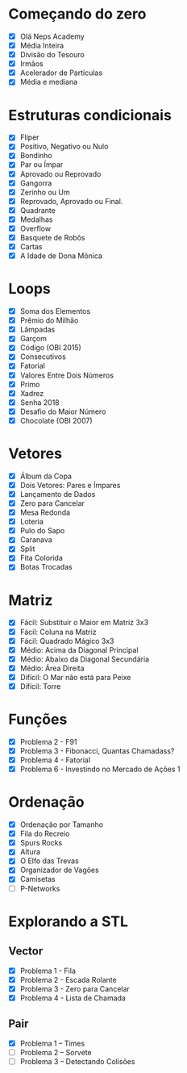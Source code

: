 # Começando do zero

- [x] Olá Neps Academy
- [x] Média Inteira
- [x] Divisão do Tesouro
- [x] Irmãos
- [x] Acelerador de Partículas
- [x] Média e mediana

# Estruturas condicionais

- [x] Flíper
- [x] Positivo, Negativo ou Nulo
- [x] Bondinho
- [x] Par ou Ímpar
- [x] Aprovado ou Reprovado
- [x] Gangorra
- [x] Zerinho ou Um
- [x] Reprovado, Aprovado ou Final.
- [x] Quadrante
- [x] Medalhas
- [x] Overflow
- [x] Basquete de Robôs
- [x] Cartas
- [x] A Idade de Dona Mônica

# Loops

- [x] Soma dos Elementos
- [x] Prêmio do Milhão
- [x] Lâmpadas
- [x] Garçom
- [x] Código (OBI 2015)
- [x] Consecutivos
- [x] Fatorial
- [x] Valores Entre Dois Números
- [x] Primo
- [x] Xadrez
- [x] Senha 2018
- [x] Desafio do Maior Número
- [x] Chocolate (OBI 2007)

# Vetores

- [x] Álbum da Copa
- [x] Dois Vetores: Pares e Ímpares
- [x] Lançamento de Dados
- [x] Zero para Cancelar
- [x] Mesa Redonda
- [x] Loteria
- [x] Pulo do Sapo
- [x] Caranava
- [x] Split
- [x] Fita Colorida
- [x] Botas Trocadas

# Matriz

- [x] Fácil: Substituir o Maior em Matriz 3x3
- [x] Fácil: Coluna na Matriz
- [x] Fácil: Quadrado Mágico 3x3
- [x] Médio: Acima da Diagonal Principal
- [x] Médio: Abaixo da Diagonal Secundária
- [x] Médio: Área Direita
- [x] Difícil: O Mar não está para Peixe
- [x] Difícil: Torre

# Funções

- [x] Problema 2 - F91
- [x] Problema 3 - Fibonacci, Quantas Chamadass?
- [x] Problema 4 - Fatorial
- [x] Problema 6 - Investindo no Mercado de Ações 1

# Ordenação

- [x] Ordenação por Tamanho
- [x] Fila do Recreio
- [x] Spurs Rocks
- [x] Altura
- [x] O Elfo das Trevas
- [x] Organizador de Vagões
- [x] Camisetas
- [ ] P-Networks

# Explorando a STL

## Vector

- [x] Problema 1 - Fila
- [x] Problema 2 - Escada Rolante
- [x] Problema 3 - Zero para Cancelar
- [x] Problema 4 - Lista de Chamada

## Pair

- [x] Problema 1 – Times
- [ ] Problema 2 – Sorvete
- [ ] Problema 3 – Detectando Colisões
